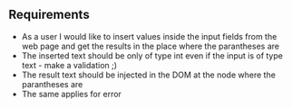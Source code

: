 ## Requirements

* As a user I would like to insert values inside the input fields from the web page and get the results in the place where the parantheses are
* The inserted text should be only of type int even if the input is of type text - make a validation ;)
* The result text should be injected in the DOM at the node where the parantheses are
* The same applies for error
